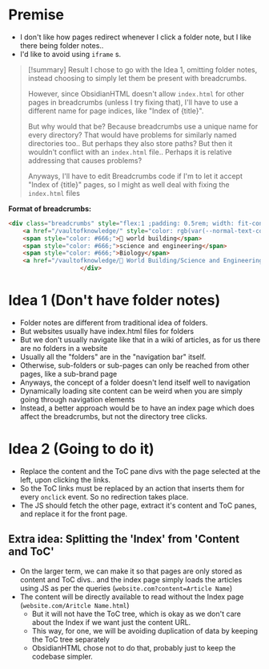 # Premise
- I don't like how pages redirect whenever I click a folder note, but I like there being folder notes..
- I'd like to avoid using `iframe` s.

> [!summary] Result
> I chose to go with the Idea 1, omitting folder notes, instead choosing to simply let them be present with breadcrumbs.
> 
> However, since ObsidianHTML doesn't allow `index.html` for other pages in breadcrumbs (unless I try fixing that), I'll have to use a different name for page indices, like "Index of {title}".
> 
> But why would that be? Because breadcrumbs use a unique name for every directory? That would have problems for similarly named directories too.. But perhaps they also store paths? But then it wouldn't conflict with an `index.html` file.. Perhaps it is relative addressing that causes problems?
> 
> Anyways, I'll have to edit Breadcrumbs code if I'm to let it accept "Index of {title}" pages, so I might as well deal with fixing the `index.html` files

**Format of breadcrumbs:**

```HTML
<div class="breadcrumbs" style="flex:1 ;padding: 0.5rem; width: fit-content;display: inline;border-radius: 0.2rem;">
	<a href="/vaultofknowledge/" style="color: rgb(var(--normal-text-color));">Home</a>
	<span style="color: #666;">🔮 world building</span>
	<span style="color: #666;">science and engineering</span>
	<span style="color: #666;">Biology</span>
	<a href="/vaultofknowledge/🔮 World Building/Science and Engineering/Biology/Brownian Motors.html">Brownian Motors</a>
                    </div>
```

# Idea 1 (Don't have folder notes)
- Folder notes are different from traditional idea of folders.
- But websites usually have index.html files for folders
- But we don't usually navigate like that in a wiki of articles, as for us there are no folders in a website
- Usually all the "folders" are in the "navigation bar" itself.
- Otherwise, sub-folders or sub-pages can only be reached from other pages, like a sub-brand page
- Anyways, the concept of a folder doesn't lend itself well to navigation
- Dynamically loading site content can be weird when you are simply going through navigation elements
- Instead, a better approach would be to have an index page which does affect the breadcrumbs, but not the directory tree clicks.
# Idea 2 (Going to do it)
- Replace the content and the ToC pane divs with the page selected at the left, upon clicking the links.
- So the ToC links must be replaced by an action that inserts them for every `onclick` event. So no redirection takes place.
- The JS should fetch the other page, extract it's content and ToC panes, and replace it for the front page.
## Extra idea: Splitting the 'Index' from 'Content and ToC'
- On the larger term, we can make it so that pages are only stored as content and ToC divs.. and the index page simply loads the articles using JS as per the queries (`website.com?content=Article Name`)
- The content will be directly available to read without the Index page (`website.com/Aritcle Name.html`)
	- But it will not have the ToC tree, which is okay as we don't care about the Index if we want just the content URL.
	- This way, for one, we will be avoiding duplication of data by keeping the ToC tree separately
	- ObsidianHTML chose not to do that, probably just to keep the codebase simpler.